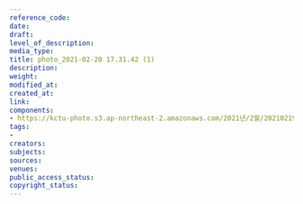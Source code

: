 ```yaml
---
reference_code: 
date: 
draft: 
level_of_description: 
media_type: 
title: photo_2021-02-20 17.31.42 (1)
description: 
weight: 
modified_at: 
created_at: 
link: 
components:
- https://kctu-photo.s3.ap-northeast-2.amazonaws.com/2021년/2월/20210219_백기완+선생+발인.영결식.하관/백승호/photo_2021-02-20+17.31.42+(1).jpeg
tags:
- 
creators: 
subjects: 
sources: 
venues: 
public_access_status: 
copyright_status: 
---
```


